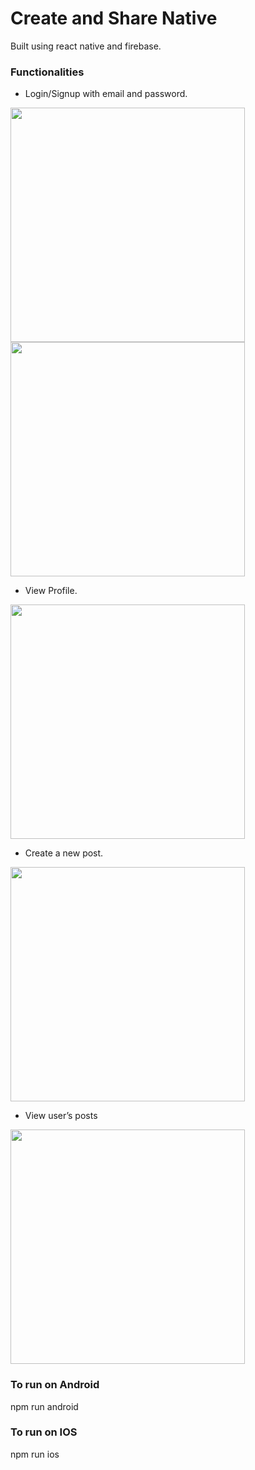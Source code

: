 # Create and Share Native

Built using react native and firebase.

### Functionalities 

- Login/Signup with email and password.

<img src="screenshots/login.jpg" width="375"/>
<img src="screenshots/signup.jpg" width="375"/>

- View Profile.

<img src="screenshots/profile.jpg" width="375"/>


- Create a new post.

<img src="screenshots/create.jpg" width="375"/>


- View user’s posts

<img src="screenshots/home.jpg" width="375"/>


### To run on Android
npm run android

### To run on IOS
npm run ios


